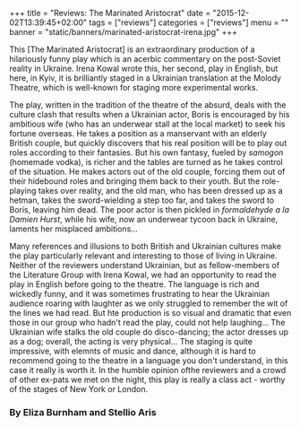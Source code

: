 +++
title = "Reviews: The Marinated Aristocrat"
date = "2015-12-02T13:39:45+02:00"
tags = ["reviews"]
categories = ["reviews"]
menu = ""
banner = "static/banners/marinated-aristocrat-irena.jpg"
+++

This [The Marinated Aristocrat] is an extraordinary production of a hilariously funny play which is an acerbic commentary on the post-Soviet reality in Ukraine. Irena Kowal wrote this, her second, play in English, but here, in Kyiv, it is brilliantly staged in a Ukrainian translation at the Molody Theatre, which is well-known for staging more experimental works.

The play, written in the tradition of the theatre of the absurd, deals with the culture clash that results when a Ukrainian actor, Boris is encouraged by his ambitious wife (who has an underwear stall at the local market) to seek his fortune overseas. He takes a position as a manservant with an elderly British couple, but quickly discovers that his real position will be to play out roles according to their fantasies. But his own fantasy, fueled by *samogon* (homemade vodka), is richer and the tables are turned as he takes control of the  situation. He makes actors out of the old couple, forcing them out of their hidebound roles and bringing them back to their youth. But the role-playing takes over reality, and the old man, who has been dressed up as a hetman, takes the sword-wielding a step too far, and takes the sword to Boris, leaving him dead. The poor actor is then pickled in *formaldehyde a la Damien Hurst*, while his wife, now an underwear tycoon back in Ukraine, laments her misplaced ambitions...

Many references and illusions to both British and Ukrainian cultures make the play particularly relevant and interesting to those of living in Ukraine. Neither of the reviewers understand Ukrainian, but as fellow-members of the Literature Group with Irena Kowal, we had an opportunity to read the play in English before going to the theatre. The language is rich and wickedly funny, and it was sometimes frustrating to hear the Ukrainian audience roaring with laughter as we only struggled to remember the wit of the lines we had read. But hte production is so visual and dramatic that even those in our group who hadn't read the play, could not help laughing... The Ukrainian wife stalks the old couple do disco-dancing; the actor dresses up as a dog; overall, the acting is very physical... The staging is quite impressive, with elemnts of music and dance, although it is hard to recommend going to the theatre in a language you don't understand, in this case it really is worth it. In the humble opinion ofthe reviewers and a crowd of other ex-pats we met on the night, this play is really a class act - worthy of the stages of New York or London.

### By Eliza Burnham and Stellio Aris
